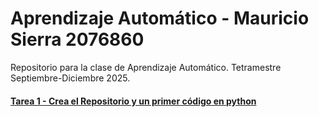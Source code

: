 # Aprendizaje Automático - Mauricio Sierra 2076860
Repositorio para la clase de Aprendizaje Automático. Tetramestre Septiembre-Diciembre 2025.
#### [Tarea 1 - Crea el Repositorio y un primer código en python](https://github.com/MauSierra/Aprendizaje-Automatico/blob/5443736ef7800e1c4375ea2a45b0d878a51f1f7f/Tarea%201%20-%20Piedra%2C%20Papel%20o%20Tijera.ipynb)
